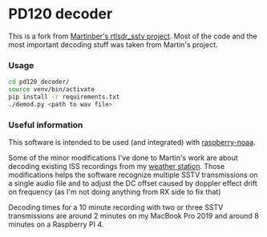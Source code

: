 # PD120 decoder
This is a fork from [Martinber's rtlsdr_sstv project](https://github.com/martinber/rtlsdr_sstv). Most of the code and the most important decoding stuff was taken from Martin's project.

### Usage
```bash
cd pd120_decoder/
source venv/bin/activate
pip install -r requirements.txt
./demod.py <path to wav file>
```

### Useful information
This software is intended to be used (and integrated) with [raspberry-noaa](https://github.com/reynico/raspberry-noaa).

Some of the minor modifications I've done to Martin's work are about decoding existing ISS recordings from my [weather station](https://github.com/reynico/raspberry-noaa). Those modifications helps the software recognize multiple SSTV transmissions on a single audio file and to adjust the DC offset caused by doppler effect drift on frequency (as I'm not doing anything from RX side to fix that)

Decoding times for a 10 minute recording with two or three SSTV transmissions are around 2 minutes on my MacBook Pro 2019 and around 8 minutes on a Raspberry PI 4.
